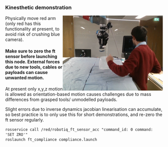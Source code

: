 ### Kinesthetic demonstration

<img align="right" alt="" src="./ims/demo.gif" width="320" />Physically move red arm (only red has this functionality at present, to avoid risk of crushing blue camera). 

#### Make sure to zero the ft sensor before launching this node. External forces due to new tools, cables or payloads can cause unwanted motion. 

At present only x,y,z motion is allowed as orientation-based motion causes challenges due to mass differences from grasped tools/ unmodelled payloads.

Slight errors due to inverse dynamics jacobian linearisation can accumulate, so best practice is to only use this for short demonstrations, and re-zero the ft sensor regularly.


```
rosservice call /red/robotiq_ft_sensor_acc "command_id: 0 command: 'SET ZRO'"
roslaunch ft_compliance compliance.launch
```
